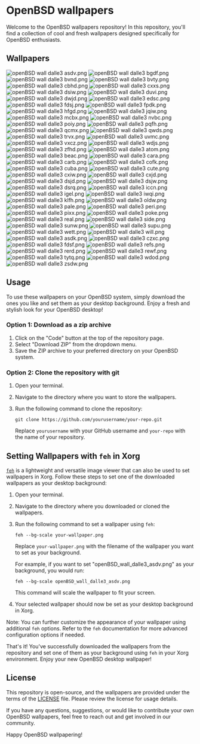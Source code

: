 # OpenBSD wallpapers

Welcome to the OpenBSD wallpapers repository! In this repository, you'll find a collection of cool and fresh wallpapers designed specifically for OpenBSD enthusiasts.

## Wallpapers

![openBSD wall dalle3 asdv.png](dall-e3/openBSD_wall_dalle3_asdv.png)
![openBSD wall dalle3 bgdf.png](dall-e3/openBSD_wall_dalle3_bgdf.png)
![openBSD wall dalle3 bvnd.png](dall-e3/openBSD_wall_dalle3_bvnd.png)
![openBSD wall dalle3 bvty.png](dall-e3/openBSD_wall_dalle3_bvty.png)
![openBSD wall dalle3 cbhd.png](dall-e3/openBSD_wall_dalle3_cbhd.png)
![openBSD wall dalle3 cxxs.png](dall-e3/openBSD_wall_dalle3_cxxs.png)
![openBSD wall dalle3 dsiw.png](dall-e3/openBSD_wall_dalle3_dsiw.png)
![openBSD wall dalle3 duvi.png](dall-e3/openBSD_wall_dalle3_duvi.png)
![openBSD wall dalle3 dwjd.png](dall-e3/openBSD_wall_dalle3_dwjd.png)
![openBSD wall dalle3 edsc.png](dall-e3/openBSD_wall_dalle3_edsc.png)
![openBSD wall dalle3 fdsj.png](dall-e3/openBSD_wall_dalle3_fdsj.png)
![openBSD wall dalle3 fpdk.png](dall-e3/openBSD_wall_dalle3_fpdk.png)
![openBSD wall dalle3 hfgd.png](dall-e3/openBSD_wall_dalle3_hfgd.png)
![openBSD wall dalle3 jqiw.png](dall-e3/openBSD_wall_dalle3_jqiw.png)
![openBSD wall dalle3 mcbx.png](dall-e3/openBSD_wall_dalle3_mcbx.png)
![openBSD wall dalle3 nvbc.png](dall-e3/openBSD_wall_dalle3_nvbc.png)
![openBSD wall dalle3 poiy.png](dall-e3/openBSD_wall_dalle3_poiy.png)
![openBSD wall dalle3 pqfh.png](dall-e3/openBSD_wall_dalle3_pqfh.png)
![openBSD wall dalle3 qcmx.png](dall-e3/openBSD_wall_dalle3_qcmx.png)
![openBSD wall dalle3 qwds.png](dall-e3/openBSD_wall_dalle3_qwds.png)
![openBSD wall dalle3 trvx.png](dall-e3/openBSD_wall_dalle3_trvx.png)
![openBSD wall dalle3 uvmc.png](dall-e3/openBSD_wall_dalle3_uvmc.png)
![openBSD wall dalle3 vxcz.png](dall-e3/openBSD_wall_dalle3_vxcz.png)
![openBSD wall dalle3 wdjs.png](dall-e3/openBSD_wall_dalle3_wdjs.png)
![openBSD wall dalle3 zfhd.png](dall-e3/openBSD_wall_dalle3_zfhd.png)
![openBSD wall dalle3 atom.png](dall-e3/openBSD_wall_dalle3_atom.png)
![openBSD wall dalle3 beac.png](dall-e3/openBSD_wall_dalle3_beac.png)
![openBSD wall dalle3 cara.png](dall-e3/openBSD_wall_dalle3_cara.png)
![openBSD wall dalle3 carb.png](dall-e3/openBSD_wall_dalle3_carb.png)
![openBSD wall dalle3 cofk.png](dall-e3/openBSD_wall_dalle3_cofk.png)
![openBSD wall dalle3 cuba.png](dall-e3/openBSD_wall_dalle3_cuba.png)
![openBSD wall dalle3 cute.png](dall-e3/openBSD_wall_dalle3_cute.png)
![openBSD wall dalle3 cxiw.png](dall-e3/openBSD_wall_dalle3_cxiw.png)
![openBSD wall dalle3 cxjd.png](dall-e3/openBSD_wall_dalle3_cxjd.png)
![openBSD wall dalle3 dsjd.png](dall-e3/openBSD_wall_dalle3_dsjd.png)
![openBSD wall dalle3 dsjw.png](dall-e3/openBSD_wall_dalle3_dsjw.png)
![openBSD wall dalle3 dsrq.png](dall-e3/openBSD_wall_dalle3_dsrq.png)
![openBSD wall dalle3 iccn.png](dall-e3/openBSD_wall_dalle3_iccn.png)
![openBSD wall dalle3 igel.png](dall-e3/openBSD_wall_dalle3_igel.png)
![openBSD wall dalle3 iwqi.png](dall-e3/openBSD_wall_dalle3_iwqi.png)
![openBSD wall dalle3 klfh.png](dall-e3/openBSD_wall_dalle3_klfh.png)
![openBSD wall dalle3 oldw.png](dall-e3/openBSD_wall_dalle3_oldw.png)
![openBSD wall dalle3 pale.png](dall-e3/openBSD_wall_dalle3_pale.png)
![openBSD wall dalle3 peri.png](dall-e3/openBSD_wall_dalle3_peri.png)
![openBSD wall dalle3 pixx.png](dall-e3/openBSD_wall_dalle3_pixx.png)
![openBSD wall dalle3 poke.png](dall-e3/openBSD_wall_dalle3_poke.png)
![openBSD wall dalle3 real.png](dall-e3/openBSD_wall_dalle3_real.png)
![openBSD wall dalle3 side.png](dall-e3/openBSD_wall_dalle3_side.png)
![openBSD wall dalle3 sunw.png](dall-e3/openBSD_wall_dalle3_sunw.png)
![openBSD wall dalle3 supu.png](dall-e3/openBSD_wall_dalle3_supu.png)
![openBSD wall dalle3 wett.png](dall-e3/openBSD_wall_dalle3_wett.png)
![openBSD wall dalle3 will.png](dall-e3/openBSD_wall_dalle3_will.png)
![openBSD wall dalle3 asdk.png](dall-e3/openBSD_wall_dalle3_asdk.png)
![openBSD wall dalle3 czxc.png](dall-e3/openBSD_wall_dalle3_czxc.png)
![openBSD wall dalle3 fdsf.png](dall-e3/openBSD_wall_dalle3_fdsf.png)
![openBSD wall dalle3 refs.png](dall-e3/openBSD_wall_dalle3_refs.png)
![openBSD wall dalle3 rerd.png](dall-e3/openBSD_wall_dalle3_rerd.png)
![openBSD wall dalle3 rewf.png](dall-e3/openBSD_wall_dalle3_rewf.png)
![openBSD wall dalle3 tytq.png](dall-e3/openBSD_wall_dalle3_tytq.png)
![openBSD wall dalle3 wdod.png](dall-e3/openBSD_wall_dalle3_wdod.png)
![openBSD wall dalle3 zsdw.png](dall-e3/openBSD_wall_dalle3_zsdw.png)

## Usage

To use these wallpapers on your OpenBSD system, simply download the ones you like and set them as your desktop background. Enjoy a fresh and stylish look for your OpenBSD desktop!

### Option 1: Download as a zip archive

1. Click on the "Code" button at the top of the repository page.
2. Select "Download ZIP" from the dropdown menu.
3. Save the ZIP archive to your preferred directory on your OpenBSD system.

### Option 2: Clone the repository with git

1. Open your terminal.
2. Navigate to the directory where you want to store the wallpapers.
3. Run the following command to clone the repository:

   ```shell
   git clone https://github.com/yourusername/your-repo.git
   ```

   Replace `yourusername` with your GitHub username and `your-repo` with the name of your repository.

## Setting Wallpapers with `feh` in Xorg

[`feh`](https://feh.finalrewind.org/) is a lightweight and versatile image viewer that can also be used to set wallpapers in Xorg. Follow these steps to set one of the downloaded wallpapers as your desktop background:

1. Open your terminal.

2. Navigate to the directory where you downloaded or cloned the wallpapers.

3. Run the following command to set a wallpaper using `feh`:

   ```shell
   feh --bg-scale your-wallpaper.png
   ```

   Replace `your-wallpaper.png` with the filename of the wallpaper you want to set as your background.

   For example, if you want to set "openBSD_wall_dalle3_asdv.png" as your background, you would run:

   ```shell
   feh --bg-scale openBSD_wall_dalle3_asdv.png
   ```

   This command will scale the wallpaper to fit your screen.

4. Your selected wallpaper should now be set as your desktop background in Xorg.

Note: You can further customize the appearance of your wallpaper using additional `feh` options. Refer to the `feh` documentation for more advanced configuration options if needed.

That's it! You've successfully downloaded the wallpapers from the repository and set one of them as your background using `feh` in your Xorg environment. Enjoy your new OpenBSD desktop wallpaper!

## License

This repository is open-source, and the wallpapers are provided under the terms of the [LICENSE](LICENSE) file. Please review the license for usage details.

If you have any questions, suggestions, or would like to contribute your own OpenBSD wallpapers, feel free to reach out and get involved in our community.

Happy OpenBSD wallpapering!

